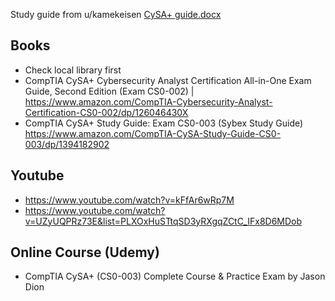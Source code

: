 Study guide from u/kamekeisen
[CySA+ guide.docx](https://github.com/user-attachments/files/18767620/CySA%2B.guide.docx)


## Books
- Check local library first
- CompTIA CySA+ Cybersecurity Analyst Certification All-in-One Exam Guide, Second Edition (Exam CS0-002) | https://www.amazon.com/CompTIA-Cybersecurity-Analyst-Certification-CS0-002/dp/126046430X
- CompTIA CySA+ Study Guide: Exam CS0-003 (Sybex Study Guide) https://www.amazon.com/CompTIA-CySA-Study-Guide-CS0-003/dp/1394182902

## Youtube
- https://www.youtube.com/watch?v=kFfAr6wRp7M
- https://www.youtube.com/watch?v=UZyUQPRz73E&list=PLXOxHuSTtqSD3yRXgqZCtC_IFx8D6MDob

## Online Course (Udemy)
- CompTIA CySA+ (CS0-003) Complete Course & Practice Exam by Jason Dion
